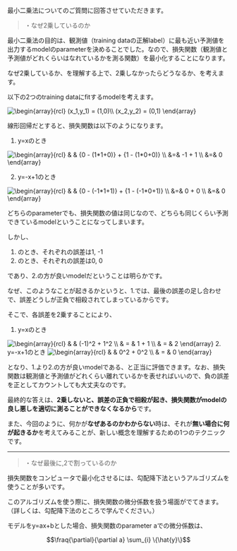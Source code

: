 最小二乗法についてのご質問に回答させていただきます。

>・なぜ2乗しているのか

最小二乗法の目的は、観測値（training dataの正解label）に最も近い予測値を出力するmodelのparameterを決めることでした。なので、損失関数（観測値と予測値がどれくらいはなれているかを測る関数）を最小化することになります。  

なぜ2乗しているか、を理解する上で、2乗しなかったらどうなるか、を考えます。

以下の2つのtraining dataにfitするmodelを考えます。

<img src="http://latex.codecogs.com/svg.latex?\begin{array}{rcl}&space;(x_1,y_1)&space;=&space;(1,0)\\&space;(x_2,y_2)&space;=&space;(0,1)&space;\end{array}" title="\begin{array}{rcl} (x_1,y_1) = (1,0)\\ (x_2,y_2) = (0,1) \end{array}" />

線形回帰だとすると、損失関数は以下のようになります。
1. y=xのとき
<img src="http://latex.codecogs.com/svg.latex?\begin{array}{rcl}&space;&&space;&&space;{0&space;-&space;(1*1&plus;0)}&space;&plus;&space;{1&space;-&space;(1*0&plus;0)}&space;\\&space;&=&&space;-1&space;&plus;&space;1&space;\\&space;&=&&space;0&space;\end{array}" title="\begin{array}{rcl} & & {0 - (1*1+0)} + {1 - (1*0+0)} \\ &=& -1 + 1 \\ &=& 0 \end{array}" />

2. y=-x+1のとき
<img src="http://latex.codecogs.com/svg.latex?\begin{array}{rcl}&space;&&space;&&space;{0&space;-&space;(-1*1&plus;1)}&space;&plus;&space;{1&space;-&space;(-1*0&plus;1)}&space;\\&space;&=&&space;0&space;&plus;&space;0&space;\\&space;&=&&space;0&space;\end{array}" title="\begin{array}{rcl} & & {0 - (-1*1+1)} + {1 - (-1*0+1)} \\ &=& 0 + 0 \\ &=& 0 \end{array}" />

どちらのparameterでも、損失関数の値は同じなので、どちらも同じくらい予測できているmodelということになってしまいます。

しかし、
1. のとき、それぞれの誤差は1, -1
2. のとき、それぞれの誤差は0, 0

であり、2.の方が良いmodelだということは明らかです。

なぜ、このようなことが起きるかというと、1.では、最後の誤差の足し合わせで、誤差どうしが正負で相殺されてしまっているからです。

そこで、各誤差を2乗することにより、
1. y=xのとき
<img src="http://latex.codecogs.com/svg.latex?\begin{array}{rcl}&space;&&space;&&space;(-1)^2&space;&plus;&space;1^2&space;\\&space;&&space;=&space;&&space;1&space;&plus;&space;1&space;\\&space;&&space;=&space;&&space;2&space;\end{array}" title="\begin{array}{rcl} & & (-1)^2 + 1^2 \\ & = & 1 + 1 \\ & = & 2 \end{array}" />
2. y=-x+1のとき
<img src="http://latex.codecogs.com/svg.latex?\begin{array}{rcl}&space;&&space;&&space;0^2&space;&plus;&space;0^2&space;\\&space;&&space;=&space;&&space;0&space;\end{array}" title="\begin{array}{rcl} & & 0^2 + 0^2 \\ & = & 0 \end{array}" />

となり、1.より2.の方が良いmodelである、と正当に評価できます。なお、損失関数は観測値と予測値がどれくらい離れているかを表せればいいので、負の誤差を正としてカウントしても大丈夫なのです。

最終的な答えは、**2乗しないと、誤差の正負で相殺が起き、損失関数がmodelの良し悪しを適切に測ることができなくなるから**です。

また、今回のように、何かが**なぜあるのかわからない**時は、それが**無い場合に何が起きるか**を考えてみることが、新しい概念を理解するための1つのテクニックです。

---

>・なぜ最後に,2で割っているのか

損失関数をコンピュータで最小化させるには、勾配降下法というアルゴリズムを使うことが多いです。

このアルゴリズムを使う際に、損失関数の微分係数を扱う場面がでてきます。（詳しくは、勾配降下法のところで学んでください。）

モデルをy=ax+bとした場合、損失関数のparameter aでの微分係数は、
```math
\fraq{\partial}{\partial a} \sum_{i} \{\hat{y}\}
```
